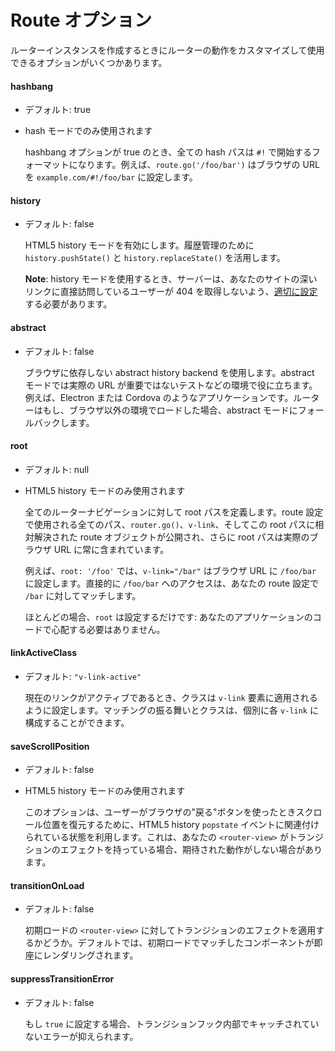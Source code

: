 # Route オプション

ルーターインスタンスを作成するときにルーターの動作をカスタマイズして使用できるオプションがいくつかあります。

#### hashbang

- デフォルト: true
- hash モードでのみ使用されます

  hashbang オプションが true のとき、全ての hash パスは `#!` で開始するフォーマットになります。例えば、`route.go('/foo/bar')` はブラウザの URL を `example.com/#!/foo/bar` に設定します。

#### history

- デフォルト: false

  HTML5 history モードを有効にします。履歴管理のために `history.pushState()` と `history.replaceState()` を活用します。

  **Note**: history モードを使用するとき、サーバーは、あなたのサイトの深いリンクに直接訪問しているユーザーが 404 を取得しないよう、[適切に設定](http://readystate4.com/2012/05/17/nginx-and-apache-rewrite-to-support-html5-pushstate/)する必要があります。

####  abstract

- デフォルト: false

  ブラウザに依存しない abstract history backend を使用します。abstract モードでは実際の URL が重要ではないテストなどの環境で役に立ちます。例えば、Electron または Cordova のようなアプリケーションです。ルーターはもし、ブラウザ以外の環境でロードした場合、abstract モードにフォールバックします。

#### root

- デフォルト: null
- HTML5 history モードのみ使用されます

  全てのルーターナビゲーションに対して root パスを定義します。route 設定で使用される全てのパス、`router.go()`、`v-link`、そしてこの root パスに相対解決された route オブジェクトが公開され、さらに root パスは実際のブラウザ URL に常に含まれています。

  例えば、`root: '/foo'` では、`v-link="/bar"` はブラウザ URL に `/foo/bar` に設定します。直接的に `/foo/bar` へのアクセスは、あなたの route 設定で `/bar` に対してマッチします。

  ほとんどの場合、`root` は設定するだけです: あなたのアプリケーションのコードで心配する必要はありません。

#### linkActiveClass

- デフォルト: `"v-link-active"`

  現在のリンクがアクティブであるとき、クラスは `v-link` 要素に適用されるように設定します。マッチングの振る舞いとクラスは、個別に各 `v-link` に構成することができます。

#### saveScrollPosition

- デフォルト: false
- HTML5 history モードのみ使用されます

  このオプションは、ユーザーがブラウザの"戻る"ボタンを使ったときスクロール位置を復元するために、HTML5 history `popstate` イベントに関連付けられている状態を利用します。これは、あなたの `<router-view>` がトランジションのエフェクトを持っている場合、期待された動作がしない場合があります。

#### transitionOnLoad

- デフォルト: false

  初期ロードの `<router-view>` に対してトランジションのエフェクトを適用するかどうか。デフォルトでは、初期ロードでマッチしたコンポーネントが即座にレンダリングされます。

#### suppressTransitionError

- デフォルト: false

  もし `true` に設定する場合、トランジションフック内部でキャッチされていないエラーが抑えられます。
